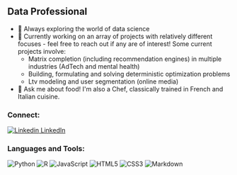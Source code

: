 ## Data Professional
- 🌱  Always exploring the world of data science
- 👀  Currently working on an array of projects with relatively different focuses - feel free to reach out if any are of interest! Some current projects involve:
    - Matrix completion (including recommendation engines) in multiple industries (AdTech and mental health)
    - Building, formulating and solving deterministic optimization problems
    - Ltv modeling and user segmentation (online media)
- 🍳  Ask me about food! I'm also a Chef, classically trained in French and Italian cuisine. 

### Connect:
[![Linkedin](https://i.stack.imgur.com/gVE0j.png) LinkedIn](https://www.linkedin.com/in/andrew-memme-050805110/)


### Languages and Tools:
![Python](https://img.shields.io/badge/python-3670A0?style=for-the-badge&logo=python&logoColor=ffdd54)
![R](https://img.shields.io/badge/r-%23276DC3.svg?style=for-the-badge&logo=r&logoColor=white)
![JavaScript](https://img.shields.io/badge/javascript-%23323330.svg?style=for-the-badge&logo=javascript&logoColor=%23F7DF1E)
![HTML5](https://img.shields.io/badge/html5-%23E34F26.svg?style=for-the-badge&logo=html5&logoColor=white)
![CSS3](https://img.shields.io/badge/css3-%231572B6.svg?style=for-the-badge&logo=css3&logoColor=white)
![Markdown](https://img.shields.io/badge/markdown-%23000000.svg?style=for-the-badge&logo=markdown&logoColor=white)


<!--
**a-memme/a-memme** is a ✨ _special_ ✨ repository because its `README.md` (this file) appears on your GitHub profile.

Here are some ideas to get you started:

- 🔭 I’m currently working on ...
- 🌱 I’m currently learning ...
- 👯 I’m looking to collaborate on ...
- 🤔 I’m looking for help with ...
- 💬 Ask me about ...
- 📫 How to reach me: ...
- 😄 Pronouns: ...
- ⚡ Fun fact: ...
-->
